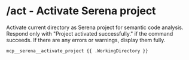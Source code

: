 # /act - Activate Serena project

Activate current directory as Serena project for semantic code analysis. Respond only with "Project activated successfully." if the command succeeds. If there are any errors or warnings, display them fully.

```bash
mcp__serena__activate_project {{ .WorkingDirectory }}
```